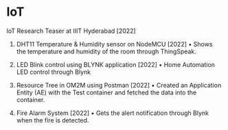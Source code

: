 # IoT

IoT Research Teaser at IIIT Hyderabad [2022]

1.	DHT11 Temperature & Humidity sensor on NodeMCU [2022]
•	Shows the temperature and humidity of the room through ThingSpeak.

2.	LED Blink control using BLYNK application [2022]
•	Home Automation LED control through Blynk

3.	Resource Tree in OM2M using Postman [2022]
•	Created an Application Entity (AE) with the Test container and fetched the data into the container.

4.	Fire Alarm System [2022]
•	Gets the alert notification through Blynk when the fire is detected.
